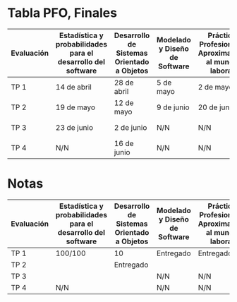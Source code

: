 # Tabla PFO, Finales

<table>
  <thead>
    <tr>
      <th>Evaluación</th>
      <th>Estadística y probabilidades para el desarrollo del software</th>
      <th>Desarrollo de Sistemas Orientado a Objetos</th>
      <th>Modelado y Diseño de Software</th>
      <th>Práctica Profesional - Aproximación al mundo laboral</th>
      <th>Ingles</th>
    </tr>
  </thead>
  <tbody>
    <tr>
      <td>TP 1</td>
      <td>14 de abril</td>
      <td>28 de abril</td>
      <td>5 de mayo</td>
      <td>2 de mayo</td>
      <td>14 de abril</td>
    </tr>
    <tr>
      <td>TP 2</td>
      <td>19 de mayo</td>
      <td>12 de mayo</td>
      <td>9 de junio</td>
      <td>20 de junio</td>
      <td>4 de mayo</td>
    </tr>
    </tr>
    <tr>
      <td>TP 3</td>
      <td>23 de junio</td>
      <td>2 de junio</td>
      <td>N/N</td>
      <td>N/N</td>
      <td>1 de junio</td>
    </tr>
    <tr>
      <td>TP 4</td>
      <td>N/N</td>
      <td>16 de junio</td>
      <td>N/N</td>
      <td>N/N</td>
      <td>15 de junio</td>
    </tr>
  </tbody>
</table>

# Notas

<table>
  <thead>
     <tr>
      <th>Evaluación</th>
      <th>Estadística y probabilidades para el desarrollo del software</th>
      <th>Desarrollo de Sistemas Orientado a Objetos</th>
      <th>Modelado y Diseño de Software</th>
      <th>Práctica Profesional - Aproximación al mundo laboral</th>
      <th>Ingles</th>
    </tr>
  </thead>
  <tbody>
     <tr>
      <td>TP 1</td>
      <td>100/100</td>
      <td>10</td>
      <td>Entregado</td>
      <td>Entregado</td>
      <td>Aprobado</td>
    </tr>
     <tr>
      <td>TP 2</td>
      <td></td>
      <td>Entregado</td>
      <td></td>
      <td></td>
      <td>Aprobado</td>
    </tr>
     <tr>
      <td>TP 3</td>
      <td></td>
      <td></td>
      <td>N/N</td>
      <td>N/N</td>
      <td>Aprobado</td>
    </tr>
    <tr>
      <td>TP 4</td>
      <td>N/N</td>
      <td></td>
      <td>N/N</td>
      <td>N/N</td>
      <td>Aprobado</td>
    </tr>
  </tbody>
</table>
